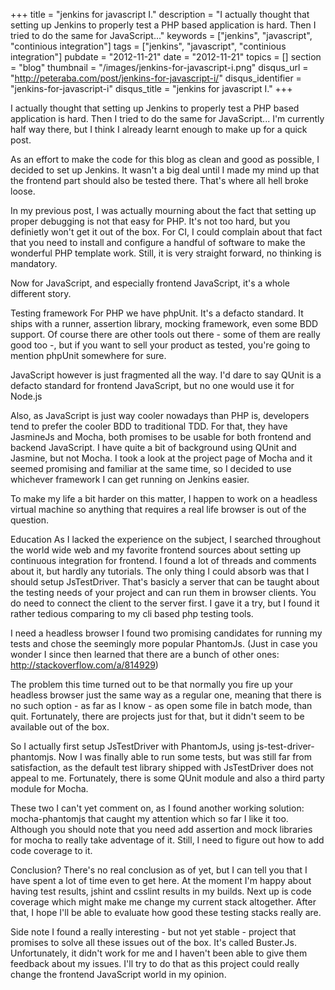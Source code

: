 +++
title = "jenkins for javascript I."
description = "I actually thought that setting up Jenkins to properly test a PHP based application is hard. Then I tried to do the same for JavaScript..."
keywords = ["jenkins", "javascript", "continious integration"]
tags = ["jenkins", "javascript", "continious integration"]
pubdate = "2012-11-21"
date = "2012-11-21"
topics = []
section = "blog"
thumbnail = "/images/jenkins-for-javascript-i.png"
disqus_url = "http://peteraba.com/post/jenkins-for-javascript-i/"
disqus_identifier = "jenkins-for-javascript-i"
disqus_title = "jenkins for javascript I."
+++

I actually thought that setting up Jenkins to properly test a PHP based application is hard. Then I tried to do the same for JavaScript... I'm currently half way there, but I think I already learnt enough to make up for a quick post.

As an effort to make the code for this blog as clean and good as possible, I decided to set up Jenkins. It wasn't a big deal until I made my mind up that the frontend part should also be tested there. That's where all hell broke loose.

In my previous post, I was actually mourning about the fact that setting up proper debugging is not that easy for PHP. It's not too hard, but you definietly won't get it out of the box. For CI, I could complain about that fact that you need to install and configure a handful of software to make the wonderful PHP template work. Still, it is very straight forward, no thinking is mandatory.

Now for JavaScript, and especially frontend JavaScript, it's a whole different story.

Testing framework
For PHP we have phpUnit. It's a defacto standard. It ships with a runner, assertion library, mocking framework, even some BDD support. Of course there are other tools out there - some of them are really good too -, but if you want to sell your product as tested, you're going to mention phpUnit somewhere for sure.

JavaScript however is just fragmented all the way. I'd dare to say QUnit is a defacto standard for frontend JavaScript, but no one would use it for Node.js

Also, as JavaScript is just way cooler nowadays than PHP is, developers tend to prefer the cooler BDD to traditional TDD. For that, they have JasmineJs and Mocha, both promises to be usable for both frontend and backend JavaScript. I have quite a bit of background using QUnit and Jasmine, but not Mocha. I took a look at the project page of Mocha and it seemed promising and familiar at the same time, so I decided to use whichever framework I can get running on Jenkins easier.

To make my life a bit harder on this matter, I happen to work on a headless virtual machine so anything that requires a real life browser is out of the question.

Education
As I lacked the experience on the subject, I searched throughout the world wide web and my favorite frontend sources about setting up continuous integration for frontend. I found a lot of threads and comments about it, but hardly any tutorials. The only thing I could absorb was that I should setup JsTestDriver. That's basicly a server that can be taught about the testing needs of your project and can run them in browser clients. You do need to connect the client to the server first. I gave it a try, but I found it rather tedious comparing to my cli based php testing tools.

I need a headless browser
I found two promising candidates for running my tests and chose the seemingly more popular PhantomJs. (Just in case you wonder I since then learned that there are a bunch of other ones: http://stackoverflow.com/a/814929)

The problem this time turned out to be that normally you fire up your headless browser just the same way as a regular one, meaning that there is no such option - as far as I know - as open some file in batch mode, than quit. Fortunately, there are projects just for that, but it didn't seem to be available out of the box.

So I actually first setup JsTestDriver with PhantomJs, using js-test-driver-phantomjs. Now I was finally able to run some tests, but was still far from satisfaction, as the default test library shipped with JsTestDriver does not appeal to me. Fortunately, there is some QUnit module and also a third party module for Mocha.

These two I can't yet comment on, as I found another working solution: mocha-phantomjs that caught my attention which so far I like it too. Although you should note that you need add assertion and mock libraries for mocha to really take adventage of it. Still, I need to figure out how to add code coverage to it.

Conclusion?
There's no real conclusion as of yet, but I can tell you that I have spent a lot of time even to get here. At the moment I'm happy about having test results, jshint and csslint results in my builds. Next up is code coverage which might make me change my current stack altogether. After that, I hope I'll be able to evaluate how good these testing stacks really are.

Side note
I found a really interesting - but not yet stable - project that promises to solve all these issues out of the box. It's called Buster.Js. Unfortunately, it didn't work for me and I haven't been able to give them feedback about my issues. I'll try to do that as this project could really change the frontend JavaScript world in my opinion.